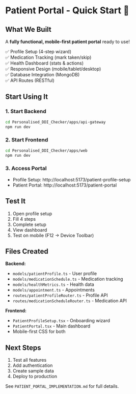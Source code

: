 # Patient Portal - Quick Start 🚀

## What We Built

A **fully functional, mobile-first patient portal** ready to use!

✅ Profile Setup (4-step wizard)  
✅ Medication Tracking (mark taken/skip)  
✅ Health Dashboard (stats & actions)  
✅ Responsive Design (mobile/tablet/desktop)  
✅ Database Integration (MongoDB)  
✅ API Routes (RESTful)  

## Start Using It

### 1. Start Backend
```bash
cd Personalised_DDI_Checker/apps/api-gateway
npm run dev
```

### 2. Start Frontend
```bash
cd Personalised_DDI_Checker/apps/web
npm run dev
```

### 3. Access Portal
- Profile Setup: http://localhost:5173/patient-profile-setup
- Patient Portal: http://localhost:5173/patient-portal

## Test It

1. Open profile setup
2. Fill 4 steps
3. Complete setup
4. View dashboard
5. Test on mobile (F12 → Device Toolbar)

## Files Created

**Backend:**
- `models/patientProfile.ts` - User profile
- `models/medicationSchedule.ts` - Medication tracking
- `models/healthMetrics.ts` - Health data
- `models/appointment.ts` - Appointments
- `routes/patientProfileRouter.ts` - Profile API
- `routes/medicationScheduleRouter.ts` - Medication API

**Frontend:**
- `PatientProfileSetup.tsx` - Onboarding wizard
- `PatientPortal.tsx` - Main dashboard
- Mobile-first CSS for both

## Next Steps

1. Test all features
2. Add authentication
3. Create sample data
4. Deploy to production

See `PATIENT_PORTAL_IMPLEMENTATION.md` for full details.
